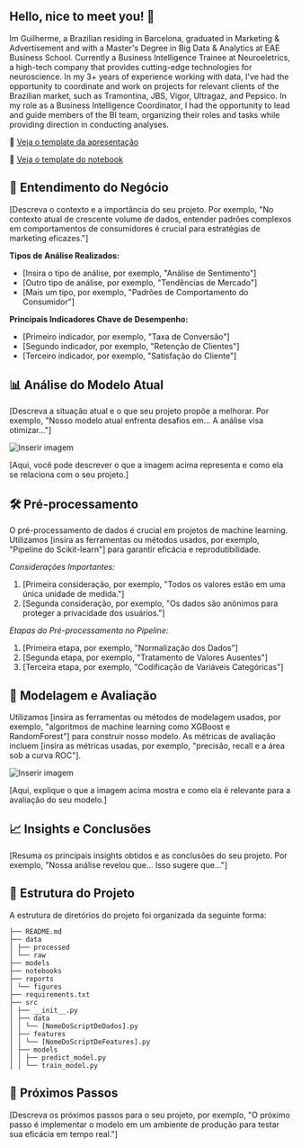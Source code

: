 ## Hello, nice to meet you! 👋

Im Guilherme, a Brazilian residing in Barcelona, graduated in Marketing & Advertisement and with a Master's Degree in Big Data & Analytics at EAE Business School. Currently a Business Intelligence Trainee at Neuroeletrics, a high-tech company that provides cutting-edge technologies for neuroscience. In my 3+ years of experience working with data, I've had the opportunity to coordinate and work on projects for relevant clients of the Brazilian market, such as Tramontina, JBS, Vigor, Ultragaz, and Pepsico. In my role as a Business Intelligence Coordinator, I had the opportunity to lead and guide members of the BI team, organizing their roles and tasks while providing direction in conducting analyses. 

📄 [Veja o template da apresentação](https://github.com/danielesantiago/TemplatePED/blob/master/reports/Template_Case.pptx)

📄 [Veja o template do notebook](https://github.com/danielesantiago/TemplatePED/blob/master/notebooks/Case%20Fraude.ipynb)

## 💼 Entendimento do Negócio

[Descreva o contexto e a importância do seu projeto. Por exemplo, "No contexto atual de crescente volume de dados, entender padrões complexos em comportamentos de consumidores é crucial para estratégias de marketing eficazes."]

**Tipos de Análise Realizados:**
- [Insira o tipo de análise, por exemplo, "Análise de Sentimento"]
- [Outro tipo de análise, por exemplo, "Tendências de Mercado"]
- [Mais um tipo, por exemplo, "Padrões de Comportamento do Consumidor"]

**Principais Indicadores Chave de Desempenho:**
- [Primeiro indicador, por exemplo, "Taxa de Conversão"]
- [Segundo indicador, por exemplo, "Retenção de Clientes"]
- [Terceiro indicador, por exemplo, "Satisfação do Cliente"]

## 📊 Análise do Modelo Atual

[Descreva a situação atual e o que seu projeto propõe a melhorar. Por exemplo, "Nosso modelo atual enfrenta desafios em... A análise visa otimizar..."]

![Inserir imagem](https://github.com/[SeuNomeDeUsuário]/[NomeDoProjeto]/assets/[IDdaSegundaImagem])

[Aqui, você pode descrever o que a imagem acima representa e como ela se relaciona com o seu projeto.]

## 🛠 Pré-processamento 
O pré-processamento de dados é crucial em projetos de machine learning. Utilizamos [insira as ferramentas ou métodos usados, por exemplo, "Pipeline do Scikit-learn"] para garantir eficácia e reprodutibilidade. 

_Considerações Importantes:_
1. [Primeira consideração, por exemplo, "Todos os valores estão em uma única unidade de medida."]
2. [Segunda consideração, por exemplo, "Os dados são anônimos para proteger a privacidade dos usuários."]
   
_Etapas do Pré-processamento no Pipeline:_
1. [Primeira etapa, por exemplo, "Normalização dos Dados"]
2. [Segunda etapa, por exemplo, "Tratamento de Valores Ausentes"]
3. [Terceira etapa, por exemplo, "Codificação de Variáveis Categóricas"]

## 🤖 Modelagem e Avaliação

Utilizamos [insira as ferramentas ou métodos de modelagem usados, por exemplo, "algoritmos de machine learning como XGBoost e RandomForest"] para construir nosso modelo. As métricas de avaliação incluem [insira as métricas usadas, por exemplo, "precisão, recall e a área sob a curva ROC"].

![Inserir imagem](https://github.com/[SeuNomeDeUsuário]/[NomeDoProjeto]/assets/[IDdaTerceiraImagem])

[Aqui, explique o que a imagem acima mostra e como ela é relevante para a avaliação do seu modelo.]

## 📈 Insights e Conclusões

[Resuma os principais insights obtidos e as conclusões do seu projeto. Por exemplo, "Nossa análise revelou que... Isso sugere que..."]

## 📜 Estrutura do Projeto

A estrutura de diretórios do projeto foi organizada da seguinte forma:
```
├── README.md 
├── data
│ ├── processed
│ └── raw
├── models
├── notebooks 
├── reports
│ └── figures 
├── requirements.txt
├── src
│ ├── __init__.py 
│ ├── data
│ │ └── [NomeDoScriptDeDados].py 
│ ├── features
│ │ └── [NomeDoScriptDeFeatures].py 
│ ├── models
│ │ ├── predict_model.py 
│ │ └── train_model.py 

```

## 🚧 Próximos Passos

[Descreva os próximos passos para o seu projeto, por exemplo, "O próximo passo é implementar o modelo em um ambiente de produção para testar sua eficácia em tempo real."]

